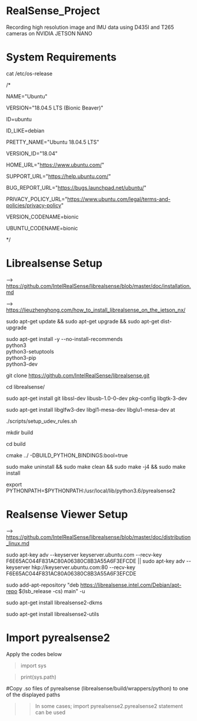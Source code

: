 # RealSense_Project
Recording high resolution image and IMU data using D435I and T265 cameras on NVIDIA JETSON NANO

# System Requirements
cat /etc/os-release

/*

NAME="Ubuntu"

VERSION="18.04.5 LTS (Bionic Beaver)"

ID=ubuntu

ID_LIKE=debian

PRETTY_NAME="Ubuntu 18.04.5 LTS"

VERSION_ID="18.04"

HOME_URL="https://www.ubuntu.com/"

SUPPORT_URL="https://help.ubuntu.com/"

BUG_REPORT_URL="https://bugs.launchpad.net/ubuntu/"

PRIVACY_POLICY_URL="https://www.ubuntu.com/legal/terms-and-policies/privacy-policy"

VERSION_CODENAME=bionic

UBUNTU_CODENAME=bionic

*/

# Librealsense Setup
--> https://github.com/IntelRealSense/librealsense/blob/master/doc/installation.md

--> https://lieuzhenghong.com/how_to_install_librealsense_on_the_jetson_nx/

sudo apt-get update && sudo apt-get upgrade && sudo apt-get dist-upgrade

sudo apt-get install -y --no-install-recommends \
    python3 \
    python3-setuptools \
    python3-pip \
    python3-dev

git clone https://github.com/IntelRealSense/librealsense.git

cd librealsense/


sudo apt-get install git libssl-dev libusb-1.0-0-dev pkg-config libgtk-3-dev

sudo apt-get install libglfw3-dev libgl1-mesa-dev libglu1-mesa-dev at

./scripts/setup_udev_rules.sh

mkdir build

cd build

cmake ../ -DBUILD_PYTHON_BINDINGS:bool=true

sudo make uninstall && sudo make clean && sudo make -j4 && sudo make install

export PYTHONPATH=$PYTHONPATH:/usr/local/lib/python3.6/pyrealsense2

# Realsense Viewer Setup
--> https://github.com/IntelRealSense/librealsense/blob/master/doc/distribution_linux.md

sudo apt-key adv --keyserver keyserver.ubuntu.com --recv-key F6E65AC044F831AC80A06380C8B3A55A6F3EFCDE || sudo apt-key adv --keyserver hkp://keyserver.ubuntu.com:80 --recv-key F6E65AC044F831AC80A06380C8B3A55A6F3EFCDE

sudo add-apt-repository "deb https://librealsense.intel.com/Debian/apt-repo $(lsb_release -cs) main" -u

sudo apt-get install librealsense2-dkms

sudo apt-get install librealsense2-utils

# Import pyrealsense2
Apply the codes below
> import sys

> print(sys.path)

#Copy .so files of pyrealsense (librealsense/build/wrappers/python) to one of the displayed paths

>>In some cases;
>> import pyrealsense2.pyrealsense2
>>statement can be used
